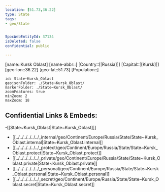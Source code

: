```yaml
---
location: [51.73,36.22]
type: State
tags:
- geo/State


SpocWebEntityId: 37134
isDeleted: false
confidential: public

---
```

[name::Kursk Oblast]
[name-abbr::]
[Country::[[Russia]]]
[Capital::[[Kursk]]]
[geo-lon::36.22]
[geo-lat::51.73]
[Population::]



```leaflet
id: State~Kursk_Oblast
geojsonFolder: ./State~Kursk_Oblast/
markerFolder: ./State~Kursk_Oblast/
zoomFeatures: true 
minZoom: 2 
maxZoom: 18
```


## Confidential Links & Embeds: 
-[[State~Kursk_Oblast|State~Kursk_Oblast]]] 
- [[../../../../../../_internal/geo/Continent/Europe/Russia/State/State~Kursk_Oblast.internal|State~Kursk_Oblast.internal]] 
- [[../../../../../../_protect/geo/Continent/Europe/Russia/State/State~Kursk_Oblast.protect|State~Kursk_Oblast.protect]] 
- [[../../../../../../_private/geo/Continent/Europe/Russia/State/State~Kursk_Oblast.private|State~Kursk_Oblast.private]] 
- [[../../../../../../_personal/geo/Continent/Europe/Russia/State/State~Kursk_Oblast.personal|State~Kursk_Oblast.personal]] 
- [[../../../../../../_secret/geo/Continent/Europe/Russia/State/State~Kursk_Oblast.secret|State~Kursk_Oblast.secret]] 
